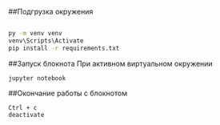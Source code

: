##Подгрузка окружения
```bash

py -m venv venv
venv\Scripts\Activate
pip install -r requirements.txt
```

##Запуск блокнота
При активном виртуальном окружении
```
jupyter notebook
```


##Окончание работы с блокнотом
```
Ctrl + c
deactivate
```